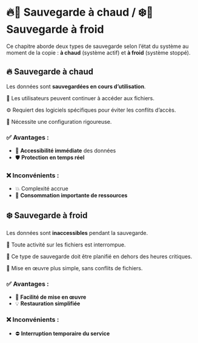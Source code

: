 # 🔥💾 **Sauvegarde à chaud / ❄️💾 Sauvegarde à froid**

Ce chapitre aborde deux types de sauvegarde selon l’état du système au moment de la copie : **à chaud** (système actif) et **à froid** (système stoppé).



## 🔥 **Sauvegarde à chaud**

Les données sont **sauvegardées en cours d’utilisation**.

👥 Les utilisateurs peuvent continuer à accéder aux fichiers.

⚙️ Requiert des logiciels spécifiques pour éviter les conflits d’accès.

🧠 Nécessite une configuration rigoureuse.

### ✅ Avantages :

- 🔄 **Accessibilité immédiate** des données
- 🛡️ **Protection en temps réel**

### ❌ Inconvénients :

- 💥 Complexité accrue
- 🧮 **Consommation importante de ressources**



## ❄️ **Sauvegarde à froid**

Les données sont **inaccessibles** pendant la sauvegarde.

🚫 Toute activité sur les fichiers est interrompue.

📅 Ce type de sauvegarde doit être planifié en dehors des heures critiques.

🧩 Mise en œuvre plus simple, sans conflits de fichiers.

### ✅ Avantages :

- 🧰 **Facilité de mise en œuvre**
- 💡 **Restauration simplifiée**

### ❌ Inconvénients :

- ⛔ **Interruption temporaire du service**

